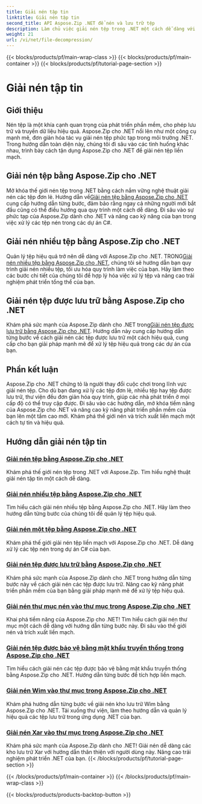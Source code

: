 ```yaml
---
title: Giải nén tập tin
linktitle: Giải nén tập tin
second_title: API Aspose.Zip .NET để nén và lưu trữ tệp
description: Làm chủ việc giải nén tệp trong .NET một cách dễ dàng với hướng dẫn Aspose.Zip for .NET. Tìm hiểu cách xử lý tệp nén hiệu quả với hướng dẫn từng bước.
weight: 21
url: /vi/net/file-decompression/
---
```


{{< blocks/products/pf/main-wrap-class >}}
{{< blocks/products/pf/main-container >}}
{{< blocks/products/pf/tutorial-page-section >}}

# Giải nén tập tin



## Giới thiệu

Nén tệp là một khía cạnh quan trọng của phát triển phần mềm, cho phép lưu trữ và truyền dữ liệu hiệu quả. Aspose.Zip cho .NET nổi lên như một công cụ mạnh mẽ, đơn giản hóa tác vụ giải nén tệp phức tạp trong môi trường .NET. Trong hướng dẫn toàn diện này, chúng tôi đi sâu vào các tình huống khác nhau, trình bày cách tận dụng Aspose.Zip cho .NET để giải nén tệp liền mạch.

## Giải nén tệp bằng Aspose.Zip cho .NET

Mở khóa thế giới nén tệp trong .NET bằng cách nắm vững nghệ thuật giải nén các tệp đơn lẻ. Hướng dẫn về[Giải nén tệp bằng Aspose.Zip cho .NET](./decompress-file/) cung cấp hướng dẫn từng bước, đảm bảo rằng ngay cả những người mới bắt đầu cũng có thể điều hướng qua quy trình một cách dễ dàng. Đi sâu vào sự phức tạp của Aspose.Zip dành cho .NET và nâng cao kỹ năng của bạn trong việc xử lý các tệp nén trong các dự án C#.

## Giải nén nhiều tệp bằng Aspose.Zip cho .NET

 Quản lý tệp hiệu quả trở nên dễ dàng với Aspose.Zip cho .NET. TRONG[Giải nén nhiều tệp bằng Aspose.Zip cho .NET](./decompress-multiple-files/), chúng tôi sẽ hướng dẫn bạn quy trình giải nén nhiều tệp, tối ưu hóa quy trình làm việc của bạn. Hãy làm theo các bước chi tiết của chúng tôi để hợp lý hóa việc xử lý tệp và nâng cao trải nghiệm phát triển tổng thể của bạn.

## Giải nén tệp được lưu trữ bằng Aspose.Zip cho .NET

 Khám phá sức mạnh của Aspose.Zip dành cho .NET trong[Giải nén tệp được lưu trữ bằng Aspose.Zip cho .NET](./decompress-stored-file/). Hướng dẫn này cung cấp hướng dẫn từng bước về cách giải nén các tệp được lưu trữ một cách hiệu quả, cung cấp cho bạn giải pháp mạnh mẽ để xử lý tệp hiệu quả trong các dự án của bạn.

## Phần kết luận

Aspose.Zip cho .NET chứng tỏ là người thay đổi cuộc chơi trong lĩnh vực giải nén tệp. Cho dù bạn đang xử lý các tệp đơn lẻ, nhiều tệp hay tệp được lưu trữ, thư viện đều đơn giản hóa quy trình, giúp các nhà phát triển ở mọi cấp độ có thể truy cập được. Đi sâu vào các hướng dẫn, mở khóa tiềm năng của Aspose.Zip cho .NET và nâng cao kỹ năng phát triển phần mềm của bạn lên một tầm cao mới. Khám phá thế giới nén và trích xuất liền mạch một cách tự tin và hiệu quả.
## Hướng dẫn giải nén tập tin
### [Giải nén tệp bằng Aspose.Zip cho .NET](./decompress-file/)
Khám phá thế giới nén tệp trong .NET với Aspose.Zip. Tìm hiểu nghệ thuật giải nén tập tin một cách dễ dàng.
### [Giải nén nhiều tệp bằng Aspose.Zip cho .NET](./decompress-multiple-files/)
Tìm hiểu cách giải nén nhiều tệp bằng Aspose.Zip cho .NET. Hãy làm theo hướng dẫn từng bước của chúng tôi để quản lý tệp hiệu quả.
### [Giải nén một tệp bằng Aspose.Zip cho .NET](./decompress-single-file/)
Khám phá thế giới giải nén tệp liền mạch với Aspose.Zip cho .NET. Dễ dàng xử lý các tệp nén trong dự án C# của bạn.
### [Giải nén tệp được lưu trữ bằng Aspose.Zip cho .NET](./decompress-stored-file/)
Khám phá sức mạnh của Aspose.Zip dành cho .NET trong hướng dẫn từng bước này về cách giải nén các tệp được lưu trữ. Nâng cao kỹ năng phát triển phần mềm của bạn bằng giải pháp mạnh mẽ để xử lý tệp hiệu quả.
### [Giải nén thư mục nén vào thư mục trong Aspose.Zip cho .NET](./decompress-compressed-folder-directory/)
Khai phá tiềm năng của Aspose.Zip cho .NET! Tìm hiểu cách giải nén thư mục một cách dễ dàng với hướng dẫn từng bước này. Đi sâu vào thế giới nén và trích xuất liền mạch.
### [Giải nén tệp được bảo vệ bằng mật khẩu truyền thống trong Aspose.Zip cho .NET](./decompress-traditionally-password-protected-file/)
Tìm hiểu cách giải nén các tệp được bảo vệ bằng mật khẩu truyền thống bằng Aspose.Zip cho .NET. Hướng dẫn từng bước để tích hợp liền mạch.
### [Giải nén Wim vào thư mục trong Aspose.Zip cho .NET](./decompress-wim-folder/)
Khám phá hướng dẫn từng bước về giải nén kho lưu trữ Wim bằng Aspose.Zip cho .NET. Tải xuống thư viện, làm theo hướng dẫn và quản lý hiệu quả các tệp lưu trữ trong ứng dụng .NET của bạn.
### [Giải nén Xar vào thư mục trong Aspose.Zip cho .NET](./decompress-xar-folder/)
Khám phá sức mạnh của Aspose.Zip dành cho .NET! Giải nén dễ dàng các kho lưu trữ Xar với hướng dẫn thân thiện với người dùng này. Nâng cao trải nghiệm phát triển .NET của bạn.
{{< /blocks/products/pf/tutorial-page-section >}}

{{< /blocks/products/pf/main-container >}}
{{< /blocks/products/pf/main-wrap-class >}}

{{< blocks/products/products-backtop-button >}}

